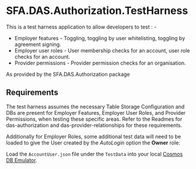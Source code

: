 # SFA.DAS.Authorization.TestHarness

This is a test harness application to allow developers to test : -

  * Employer features - Toggling, toggling by user whitelisting, toggling by agreement signing.
  * Employer user roles - User membership checks for an account, user role checks for an account.
  * Provider permissions - Provider permission checks for an organisation.

As provided by the SFA.DAS.Authorization package

## Requirements

The test harness assumes the necessary Table Storage Configuration and DBs are present for Employer Features, Employer User Roles, and Provider Permissions, when testing these specific areas. Refer to the Readmes for das-authorization and das-provider-relationships for these requirements.

Additionally for Employer Roles, some additional test data will need to be loaded to give the User created by the *AutoLogin* option  the **Owner** role:

Load the `AccountUser.json` file under the `TestData` into your local  [Cosmos DB Emulator].

[Cosmos DB Emulator]: https://docs.microsoft.com/en-us/azure/cosmos-db/local-emulator

